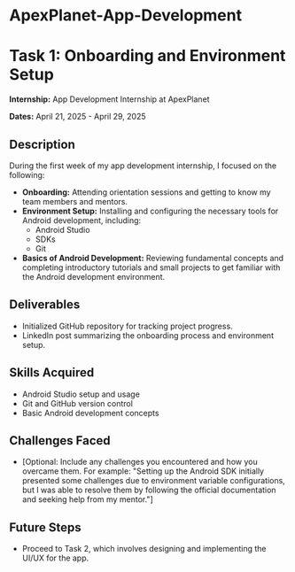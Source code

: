 # ApexPlanet-App-Development

# Task 1: Onboarding and Environment Setup

**Internship:** App Development Internship at ApexPlanet

**Dates:** April 21, 2025 - April 29, 2025

## Description

During the first week of my app development internship, I focused on the following:

* **Onboarding:** Attending orientation sessions and getting to know my team members and mentors.
* **Environment Setup:** Installing and configuring the necessary tools for Android development, including:
    * Android Studio
    * SDKs
    * Git
* **Basics of Android Development:** Reviewing fundamental concepts and completing introductory tutorials and small projects to get familiar with the Android development environment.

## Deliverables

* Initialized GitHub repository for tracking project progress.
* LinkedIn post summarizing the onboarding process and environment setup.

## Skills Acquired

* Android Studio setup and usage
* Git and GitHub version control
* Basic Android development concepts

## Challenges Faced

* [Optional: Include any challenges you encountered and how you overcame them.  For example: "Setting up the Android SDK initially presented some challenges due to environment variable configurations, but I was able to resolve them by following the official documentation and seeking help from my mentor."]

## Future Steps

* Proceed to Task 2, which involves designing and implementing the UI/UX for the app.
